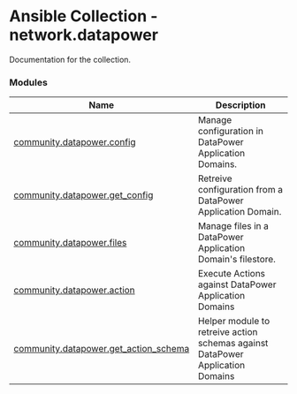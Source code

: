# Ansible Collection - network.datapower

Documentation for the collection.


### Modules
Name | Description
--- | ---
[community.datapower.config]()|Manage configuration in DataPower Application Domains.
[community.datapower.get_config]()|Retreive configuration from a DataPower Application Domain.
[community.datapower.files]()|Manage files in a DataPower Application Domain's filestore.
[community.datapower.action]()|Execute Actions against DataPower Application Domains
[community.datapower.get_action_schema]()|Helper module to retreive action schemas  against DataPower Application Domains
